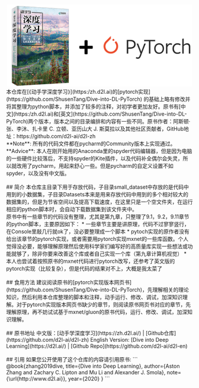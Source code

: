<br/>
<div align=center>
<a href="https://github.com/ShusenTang/Dive-into-DL-PyTorch" target="-blank">
    <img width="500" src="cover.png">
</a>
</div>
本仓库在[《动手学深度学习》](https:/zh.d2l.ai)的[pytorch实现] (https://github.com/ShusenTang/Dive-into-DL-PyTorch) 的基础上略有修改并将其整理为python脚本，并添加了较多的注释，对初学者更加友好。原书有[中文](https:/zh.d2l.ai)和[英文](https://github.com/ShusenTang/Dive-into-DL-PyTorch)两个版本，版本之间的目录编排和内容有一些不同。原书作者：阿斯顿·张、李沐、扎卡里 C. 立顿、亚历山大 J. 斯莫拉以及其他社区贡献者，GitHub地址：https://github.com/d2l-ai/d2l-zh
<br/>
**Note**: 所有的代码文件都在pycharm的Community版本上实现通过。
<br/>
**Advice**: 本人在刚开始用的Anaconda里的spyder代码编辑器，但是因为电脑的一些硬件比较落后，不支持spyder的Kite插件，以及代码补全偶尔会失灵，所以就改用了pycharm，用起来舒心一些。但是pycharm的自定义设置不如spyder，以及没有中文版。
<br/>
<br/>
## 简介
本仓库主目录下用于存放代码，子目录small_dataset中存放的是代码中用到的小数据集，子目录Datasets本来是用来存放代码中用到的多个相对较大的数据集的，但是为节省空间以及提高下载速度，在这里只是一个空文件夹，在运行相应的python脚本时，会自动下载数据集到该文件夹中。
<br/>
原书中有一些章节的代码没有整理，尤其是第九章，只整理了9.1，9.2，9.11章节的python脚本，主要原因如下：
* 一些章节主要是讲原理，代码不过寥寥竖行，在Console里敲几行就ok了，没必要整理成一个脚本
* pytoch实现的原作者没有给出该章节的pytorch实现，或者需要用pytorch实现mxnet的一些库函数。个人觉得没必要，能够理解原理然后使用科学家们编写好的高质量库实现一些想法或功能就够了，除非你要来改善这个库或者自己实现一个库（第九章计算机视觉）
* 本人也尝试着按照原书的mxnet代码进行pytorch改写，还参考了英文版的pytorch实现（比较复杂），但是代码的结果对不上，大概是我太菜了
<br/>
<br/>
## 食用方法
建议阅读原书的[pytorch实现版本网页书](https://github.com/ShusenTang/Dive-into-DL-PyTorch)，先理解相关的理论知识，然后利用本仓库整理的脚本和注释，动手运行、修改、调试，加深知识理解。对于pytorch实现版本网页书缺少的章节，则阅读原书网页书对应的章节，先理解原理，再不妨试试基于mxnet/gluon的原书代码，运行、修改、调试，加深知识理解。
<br/>
<br/>
## 原书地址
中文版：[动手学深度学习](https://zh.d2l.ai/) | [Github仓库](https://github.com/d2l-ai/d2l-zh)       
English Version: [Dive into Deep Learning](https://d2l.ai/) | [Github Repo](https://github.com/d2l-ai/d2l-en)
<br/>
<br/>
## 引用
如果您公开使用了这个仓库的内容请引用原书:
```
@book{zhang2019dive,
    title={Dive into Deep Learning},
    author={Aston Zhang and Zachary C. Lipton and Mu Li and Alexander J. Smola},
    note={\url{http://www.d2l.ai}},
    year={2020}
}
```
